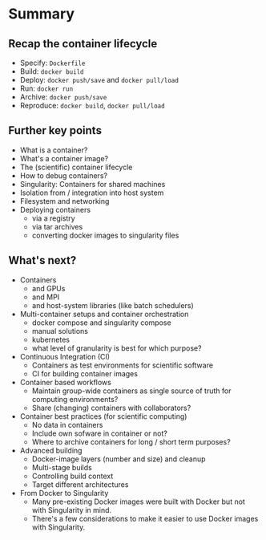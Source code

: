 # Summary

## Recap the container lifecycle

- Specify: `Dockerfile`
- Build: `docker build`
- Deploy: `docker push/save` and `docker pull/load`
- Run: `docker run`
- Archive: `docker push/save`
- Reproduce: `docker build`, `docker pull/load`

## Further key points

- What is a container? 
- What's a container image?
- The (scientific) container lifecycle
- How to debug containers?
- Singularity: Containers for shared machines
- Isolation from / integration into host system
- Filesystem and networking
- Deploying containers
  - via a registry
  - via tar archives
  - converting docker images to singularity files

## What's next?

- Containers
  - and GPUs
  - and MPI
  - and host-system libraries (like batch schedulers)
- Multi-container setups and container orchestration
  - docker compose and singularity compose
  - manual solutions
  - kubernetes
  - what level of granularity is best for which purpose?
- Continuous Integration (CI)
  - Containers as test environments for scientific software
  - CI for building container images
- Container based workflows
  - Maintain group-wide containers as single source of truth for computing environments?
  - Share (changing) containers with collaborators?
- Container best practices (for scientific computing)
  - No data in containers
  - Include own sofware in container or not?
  - Where to archive containers for long / short term purposes?
- Advanced building
  - Docker-image layers (number and size) and cleanup
  - Multi-stage builds
  - Controlling build context
  - Target different architectures
- From Docker to Singularity
  - Many pre-existing Docker images were built with Docker but not with Singularity in mind.
  - There's a few considerations to make it easier to use Docker images with Singularity.